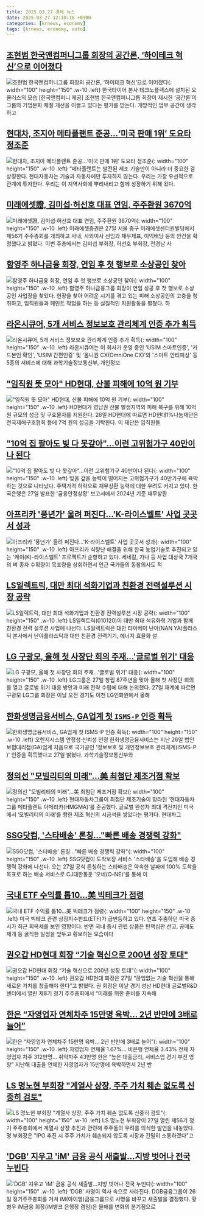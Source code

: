 ```yaml
---
title: 2025.03.27 경제 뉴스
date: 2025-03-27 12:10:16 +0900
categories: [krnews, economy]
tags: [krnews, economy, auto]
---
```

## [조현범 한국앤컴퍼니그룹 회장의 공간론, ‘하이테크 혁신’으로 이어졌다](https://n.news.naver.com/mnews/article/016/0002448386)

![조현범 한국앤컴퍼니그룹 회장의 공간론, ‘하이테크 혁신’으로 이어졌다](https://mimgnews.pstatic.net/image/origin/016/2025/03/27/2448386.jpg?type=nf220_150){: width="100" height="150" .w-10 .left}
한국타이어 본사 테크노플렉스에 설치된 오큘러스의 모습 [한국앤컴퍼니 제공] 조현범 한국앤컴퍼니그룹 회장이 제시한 ‘공간론’이 그룹의 기업문화 체질 개선을 이끌고 있다는 평가를 받는다. 개방적인 업무 공간이 생각하고

## [현대차, 조지아 메타플랜트 준공…‘미국 판매 1위’ 도요타 정조준](https://n.news.naver.com/mnews/article/028/0002737746)

![현대차, 조지아 메타플랜트 준공…‘미국 판매 1위’ 도요타 정조준](https://mimgnews.pstatic.net/image/origin/028/2025/03/27/2737746.jpg?type=nf220_150){: width="100" height="150" .w-10 .left}
“메타플랜트는 발전된 제조 기술만이 아니라 더 중요한 걸 상징한다. 현대자동차는 기술과 자동차에만 투자하지 않는다. 우리는 가장 우선적으로 관계에 투자한다. 우리는 이 지역사회에 뿌리내리고 함께 성장하기 위해 왔다.

## [미래에셋證, 김미섭·허선호 대표 연임, 주주환원 3670억](https://n.news.naver.com/mnews/article/008/0005171763)

![미래에셋證, 김미섭·허선호 대표 연임, 주주환원 3670억](https://mimgnews.pstatic.net/image/origin/008/2025/03/27/5171763.jpg?type=nf220_150){: width="100" height="150" .w-10 .left}
미래에셋증권은 27일 서울 중구 미래에셋센터원빌딩에서 제56기 주주총회를 개최하고 사내, 사외이사 선임과 재무제표, 이익배당 등의 안건을 확정했다고 밝혔다. 이번 주총에서는 김미섭 부회장, 허선호 부회장, 전경남 사

## [함영주 하나금융 회장, 연임 후 첫 행보로 소상공인 찾아](https://n.news.naver.com/mnews/article/277/0005568148)

![함영주 하나금융 회장, 연임 후 첫 행보로 소상공인 찾아](https://mimgnews.pstatic.net/image/origin/277/2025/03/27/5568148.jpg?type=nf220_150){: width="100" height="150" .w-10 .left}
함영주 하나금융그룹 회장이 연임 성공 후 첫 행보로 소상공인 사업장을 찾았다. 현장을 찾아 어려운 시기를 겪고 있는 피해 소상공인의 고충을 청취하고, 임직원들과 페인트 작업을 하는 등 실질적인 지원활동을 펼쳤다. 하

## [라온시큐어, 5개 서비스 정보보호 관리체계 인증 추가 획득](https://n.news.naver.com/mnews/article/008/0005171766)

![라온시큐어, 5개 서비스 정보보호 관리체계 인증 추가 획득](https://mimgnews.pstatic.net/image/origin/008/2025/03/27/5171766.jpg?type=nf220_150){: width="100" height="150" .w-10 .left}
라온시큐어는 이 회사가 운영 중인 'USIM 스마트인증', '카드본인 확인', 'USIM 간편인증' 및 '옴니원 CX(OmniOne CX)'와 '스마트 안티피싱' 등 5종의 서비스에 대해 과학기술정보통신부, 개인정보

## ["임직원 뜻 모아" HD현대, 산불 피해에 10억 원 기부](https://n.news.naver.com/mnews/article/469/0000855942)

!["임직원 뜻 모아" HD현대, 산불 피해에 10억 원 기부](https://mimgnews.pstatic.net/image/origin/469/2025/03/26/855942.jpg?type=nf220_150){: width="100" height="150" .w-10 .left}
HD현대가 영남권 산불 발생지역의 피해 복구를 위해 10억 원 규모의 성금 및 구호물자를 지원한다. 26일 HD현대에 따르면 HD현대1%나눔재단은 전국재해구호협회 등에 7억 원의 성금을 기탁한다. 이 재단은 임직원들

## ["10억 집 팔아도 빚 다 못갚아"…이런 고위험가구 40만이나 된다](https://n.news.naver.com/mnews/article/008/0005171796)

!["10억 집 팔아도 빚 다 못갚아"…이런 고위험가구 40만이나 된다](https://mimgnews.pstatic.net/image/origin/008/2025/03/27/5171796.jpg?type=nf220_150){: width="100" height="150" .w-10 .left}
빚을 갚을 능력이 떨어지는 고위험가구가 40만가구에 육박하는 것으로 나타났다. 주택가격 하락으로 채무상환 능력에 대한 우려도 커지고 있다. 한국은행은 27일 발표한 '금융안정상황' 보고서에서 2024년 기준 채무상환

## [아프리카 '풍년가' 울려 퍼진다…'K-라이스벨트' 사업 곳곳서 성과](https://n.news.naver.com/mnews/article/008/0005171738)

![아프리카 '풍년가' 울려 퍼진다…'K-라이스벨트' 사업 곳곳서 성과](https://mimgnews.pstatic.net/image/origin/008/2025/03/27/5171738.jpg?type=nf220_150){: width="100" height="150" .w-10 .left}
아프리카 식량난 해결을 위해 한국 농업기술로 추진되고 있는 '케이(K)-라이스벨트' 프로젝트가 순항하고 있다. 세네갈, 가나 등 사업 대상국 7개국의 벼 종자 수확량이 목표량을 상회하면서 인근 국가들의 동참의사도 적

## [LS일렉트릭, 대만 최대 석화기업과 친환경 전력설루션 시장 공략](https://n.news.naver.com/mnews/article/421/0008156117)

![LS일렉트릭, 대만 최대 석화기업과 친환경 전력설루션 시장 공략](https://mimgnews.pstatic.net/image/origin/421/2025/03/27/8156117.jpg?type=nf220_150){: width="100" height="150" .w-10 .left}
LS일렉트릭(010120)이 대만 최대 석유화학 기업과 함께 친환경 전력 설루션 사업에 나선다. LS일렉트릭은 대만 타이베이 난야(NAN YA)플라스틱 본사에서 난야플라스틱과 대만 친환경 전력기기, 에너지 효율화 설

## [LG 구광모, 올해 첫 사장단 회의 주재…'글로벌 위기' 대응](https://n.news.naver.com/mnews/article/003/0013146223)

![LG 구광모, 올해 첫 사장단 회의 주재…'글로벌 위기' 대응](https://mimgnews.pstatic.net/image/origin/003/2025/03/27/13146223.jpg?type=nf220_150){: width="100" height="150" .w-10 .left}
LG그룹은 27일 창립 87주년을 맞아 올해 첫 사장단 회의를 열고 글로벌 위기 대응 방안과 미래 전략 수립에 대해 논의했다. 27일 재계에 따르면 구광모 LG그룹 회장은 이날 오전 경기도 이천 LG인화원에서 올해

## [한화생명금융서비스, GA업계 첫 `ISMS-P` 인증 획득](https://n.news.naver.com/mnews/article/029/0002943975)

![한화생명금융서비스, GA업계 첫 `ISMS-P` 인증 획득](https://mimgnews.pstatic.net/image/origin/029/2025/03/27/2943975.jpg?type=nf220_150){: width="100" height="150" .w-10 .left}
오렌지시스템 안정성·신뢰성 인정 한화생명금융서비스는 지난 26일 법인보험대리점(GA)업계 처음으로 국가공인 '정보보호 및 개인정보보호 관리체계(ISMS-P )' 인증을 획득했다고 27일 밝혔다. 과학기술정보통신부와

## [정의선 "모빌리티의 미래"…美 최첨단 제조거점 확보](https://n.news.naver.com/mnews/article/277/0005568393)

![정의선 "모빌리티의 미래"…美 최첨단 제조거점 확보](https://mimgnews.pstatic.net/image/origin/277/2025/03/27/5568393.jpg?type=nf220_150){: width="100" height="150" .w-10 .left}
현대자동차그룹이 최첨단 제조기술이 망라된 ‘현대자동차그룹 메타플랜트 아메리카(HMGMA)’를 준공했다. 글로벌 완성차 최대 격전지인 미국에서 ‘모빌리티의 미래’를 향한 제조 혁신의 시금석을 쌓았다는 평가다. 현대차그

## [SSG닷컴, '스타배송' 론칭…"빠른 배송 경쟁력 강화"](https://n.news.naver.com/mnews/article/008/0005171184)

![SSG닷컴, '스타배송' 론칭…"빠른 배송 경쟁력 강화"](https://mimgnews.pstatic.net/image/origin/008/2025/03/26/5171184.jpg?type=nf220_150){: width="100" height="150" .w-10 .left}
SSG닷컴이 도착보장 서비스 '스타배송'을 도입해 배송 경쟁력 강화에 나선다. 오는 27일 공식 론칭하는 스타배송은 약속한 날짜에 100% 도착을 목표로 하는 배송 서비스로 CJ대한통운 '오네(O-NE)'를 통해 이

## [국내 ETF 수익률 톱10…美 빅테크가 점령](https://n.news.naver.com/mnews/article/015/0005111154)

![국내 ETF 수익률 톱10…美 빅테크가 점령](https://mimgnews.pstatic.net/image/origin/015/2025/03/26/5111154.jpg?type=nf220_150){: width="100" height="150" .w-10 .left}
미국 빅테크 관련 상장지수펀드(ETF)가 급반등하고 있다. 연초 주춤하던 미국 증시가 최근 회복세를 보인 영향이다. 반면 국내 증시 관련 상품은 탄핵심판 선고, 공매도 재개 등 굵직한 일정을 앞두고 횡보하는 모습이다

## [권오갑 HD현대 회장 “기술 혁신으로 200년 성장 토대"](https://n.news.naver.com/mnews/article/119/0002938079)

![권오갑 HD현대 회장 “기술 혁신으로 200년 성장 토대"](https://mimgnews.pstatic.net/image/origin/119/2025/03/27/2938079.jpg?type=nf220_150){: width="100" height="150" .w-10 .left}
권오갑 HD현대 회장은 27일 “끊임없는 기술 혁신을 통해 새로운 가치를 창출해야 한다”고 밝혔다. 권 회장은 이날 경기 성남 HD현대 글로벌R&D센터에서 열린 제8기 정기 주주총회에서 “미래를 위한 준비를 지속해

## [한은 “자영업자 연체차주 15만명 육박… 2년 반만에 3배로 늘어”](https://n.news.naver.com/mnews/article/366/0001064293)

![한은 “자영업자 연체차주 15만명 육박… 2년 반만에 3배로 늘어”](https://mimgnews.pstatic.net/image/origin/366/2025/03/27/1064293.jpg?type=nf220_150){: width="100" height="150" .w-10 .left}
자영업자 연체율 1.67%… 비은행 연체율 3.43% 전체 자영업자 차주 312만명… 취약차주 43만명 한은 “높은 대출금리, 서비스업 경기 부진 영향” 지난해 대출을 연체한 자영업자가 15만명에 육박하면서 2년 반

## [LS 명노현 부회장 "계열사 상장, 주주 가치 훼손 없도록 신중히 검토"](https://n.news.naver.com/mnews/article/088/0000938451)

![LS 명노현 부회장 "계열사 상장, 주주 가치 훼손 없도록 신중히 검토"](https://mimgnews.pstatic.net/image/origin/088/2025/03/27/938451.jpg?type=nf220_150){: width="100" height="150" .w-10 .left}
LS 명노현 부회장이 27일 열린 제56기 정기 주주총회에서 계열사 상장 추진과 관련해 주주들의 우려를 의식한 발언을 내놓았다. 명 부회장은 "IPO 추진 시 주주 가치가 훼손되지 않도록 시장과 긴밀히 소통하겠다"고

## ['DGB' 지우고 'iM' 금융 공식 새출발…지방 벗어나 전국 누빈다](https://n.news.naver.com/mnews/article/008/0005171366)

!['DGB' 지우고 'iM' 금융 공식 새출발…지방 벗어나 전국 누빈다](https://mimgnews.pstatic.net/image/origin/008/2025/03/26/5171366.jpg?type=nf220_150){: width="100" height="150" .w-10 .left}
'DGB' 사명이 역사 속으로 사라진다. DGB금융그룹이 26일 정기주주총회를 거쳐 iM(아이엠)금융그룹으로 사명을 바꾸고 새출발을 결정했다. 황병우 iM금융 회장(iM뱅크 은행장 겸임)은 올해를 변화의 분기점으로

